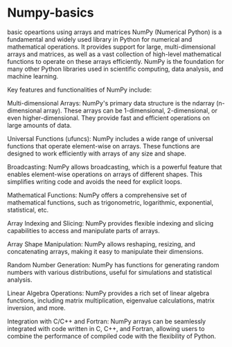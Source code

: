 # Numpy-basics
basic opeartions using arrays and matrices
NumPy (Numerical Python) is a fundamental and widely used library in Python for numerical and mathematical operations. It provides support for large, multi-dimensional arrays and matrices, as well as a vast collection of high-level mathematical functions to operate on these arrays efficiently. NumPy is the foundation for many other Python libraries used in scientific computing, data analysis, and machine learning.

Key features and functionalities of NumPy include:

Multi-dimensional Arrays: NumPy's primary data structure is the ndarray (n-dimensional array). These arrays can be 1-dimensional, 2-dimensional, or even higher-dimensional. They provide fast and efficient operations on large amounts of data.

Universal Functions (ufuncs): NumPy includes a wide range of universal functions that operate element-wise on arrays. These functions are designed to work efficiently with arrays of any size and shape.

Broadcasting: NumPy allows broadcasting, which is a powerful feature that enables element-wise operations on arrays of different shapes. This simplifies writing code and avoids the need for explicit loops.

Mathematical Functions: NumPy offers a comprehensive set of mathematical functions, such as trigonometric, logarithmic, exponential, statistical, etc.

Array Indexing and Slicing: NumPy provides flexible indexing and slicing capabilities to access and manipulate parts of arrays.

Array Shape Manipulation: NumPy allows reshaping, resizing, and concatenating arrays, making it easy to manipulate their dimensions.

Random Number Generation: NumPy has functions for generating random numbers with various distributions, useful for simulations and statistical analysis.

Linear Algebra Operations: NumPy provides a rich set of linear algebra functions, including matrix multiplication, eigenvalue calculations, matrix inversion, and more.

Integration with C/C++ and Fortran: NumPy arrays can be seamlessly integrated with code written in C, C++, and Fortran, allowing users to combine the performance of compiled code with the flexibility of Python.
